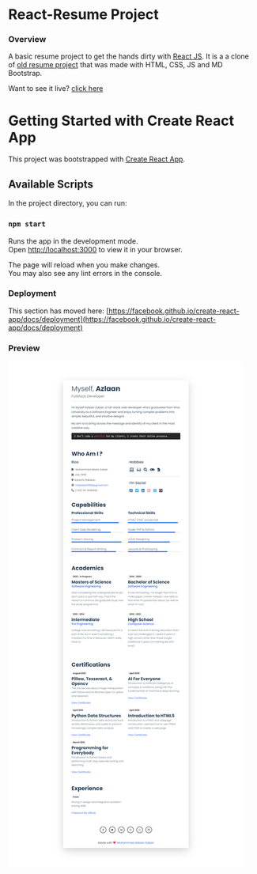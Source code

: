 # React-Resume Project

### Overview

A basic resume project to get the hands dirty with [React JS](https://reactjs.org/ "React JS"). It is a a clone of [old resume project](https://mdazlaanzubair.github.io/Learn-MERN/Assignment%2001/Resume/ "old resume project") that was made with HTML, CSS, JS and MD Bootstrap.

Want to see it live? [click here](no-link "click here")

# Getting Started with Create React App

This project was bootstrapped with [Create React App](https://github.com/facebook/create-react-app).

## Available Scripts

In the project directory, you can run:

### `npm start`

Runs the app in the development mode.\
Open [http://localhost:3000](http://localhost:3000) to view it in your browser.

The page will reload when you make changes.\
You may also see any lint errors in the console.

### Deployment

This section has moved here: [https://facebook.github.io/create-react-app/docs/deployment](https://facebook.github.io/create-react-app/docs/deployment)

### Preview

[![Webpage Preview](./public/preview/preview.png "Webpage Preview")](no-link "Webpage Preview")
